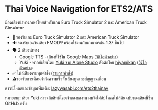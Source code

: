 # Thai Voice Navigation for ETS2/ATS

ม็อดเสียงนำทางภาษาไทยสำหรับเกม Euro Truck Simulator 2 และ American Truck Simulator

- 🚚 รองรับเกม Euro Truck Simulator 2 และ American Truck Simulator
- 🔊 รองรับเอนจินเสียง FMOD® พร้อมใช้งานกับเกมเวอร์ชัน 1.37 ขึ้นไป
- 🗣 2 เสียงนำทาง
  - Google TTS - เสียงที่ใช้ใน Google Maps ([วิดีโอตัวอย่าง](https://youtu.be/9RmfC4OdFG4))
  - Yuki - พากย์เสียงโดย [Yuki จาก Alone Studio](https://www.youtube.com/channel/UCp9esxbHaanP3hBLgfO96pQ) ตัดต่อโดย [hiyamikan](https://www.instagram.com/hiyamikan/) ([วิดีโอตัวอย่าง](https://youtu.be/X76cJzy-qFE))
- ✅ ไฟล์เสียงครบทุกคำสั่ง ([รายการคำสั่ง](https://lazywasabi.com/ets2thainav/#command))
- ⚠️รองรับการเตือนจำกัดความเร็วทั้งเสียงพูดและสัญญาณเตือน

ดาวน์โหลดและข้อมูลเพิ่มเติม: [lazywasabi.com/ets2thainav](https://lazywasabi.com/ets2thainav)

หมายเหตุ: เสียง Yuki สงวนลิขสิทธิ์โดยเจ้าของผลงาน ผมจึงไม่อัปโหลดไฟล์ต้นฉบับของเสียงนี้ขึ้น GitHub ครับ
